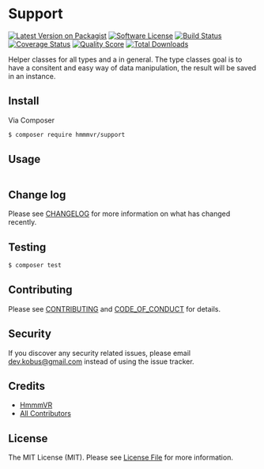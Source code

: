 # Support

[![Latest Version on Packagist][ico-version]][link-packagist]
[![Software License][ico-license]](LICENSE.md)
[![Build Status][ico-travis]][link-travis]
[![Coverage Status][ico-scrutinizer]][link-scrutinizer]
[![Quality Score][ico-code-quality]][link-code-quality]
[![Total Downloads][ico-downloads]][link-downloads]

Helper classes for all types and a in general. The type classes goal is to have a consitent and easy way
of data manipulation, the result will be saved in an instance.

## Install

Via Composer

``` bash
$ composer require hmmmvr/support
```

## Usage

``` php

```

## Change log

Please see [CHANGELOG](CHANGELOG.md) for more information on what has changed recently.

## Testing

``` bash
$ composer test
```

## Contributing

Please see [CONTRIBUTING](CONTRIBUTING.md) and [CODE_OF_CONDUCT](CODE_OF_CONDUCT.md) for details.

## Security

If you discover any security related issues, please email dev.kobus@gmail.com instead of using the issue tracker.

## Credits

- [HmmmVR][link-author]
- [All Contributors][link-contributors]

## License

The MIT License (MIT). Please see [License File](LICENSE.md) for more information.

[ico-version]: https://img.shields.io/packagist/v/HmmmVR/Support.svg?style=flat-square
[ico-license]: https://img.shields.io/badge/license-MIT-brightgreen.svg?style=flat-square
[ico-travis]: https://img.shields.io/travis/HmmmVR/Support/master.svg?style=flat-square
[ico-scrutinizer]: https://img.shields.io/scrutinizer/coverage/g/HmmmVR/Support.svg?style=flat-square
[ico-code-quality]: https://img.shields.io/scrutinizer/g/HmmmVR/Support.svg?style=flat-square
[ico-downloads]: https://img.shields.io/packagist/dt/HmmmVR/Support.svg?style=flat-square

[link-packagist]: https://packagist.org/packages/HmmmVR/Support
[link-travis]: https://travis-ci.org/HmmmVR/Support
[link-scrutinizer]: https://scrutinizer-ci.com/g/HmmmVR/Support/code-structure
[link-code-quality]: https://scrutinizer-ci.com/g/HmmmVR/Support
[link-downloads]: https://packagist.org/packages/HmmmVR/Support
[link-author]: https://github.com/HmmmVR
[link-contributors]: ../../contributors
